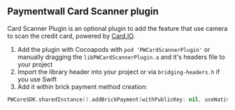 Paymentwall Card Scanner plugin
------------------------------
Card Scanner Plugin is an optional plugin to add the feature that use camera to scan the credit card, powered by [Card.IO](https://www.card.io/).

1. Add the plugin with Cocoapods with `pod 'PWCardScannerPlugin'` or manually dragging the `libPWCardScannerPlugin.a` and it's headers file to your project
2. Import the library header into your project or via `bridging-headers.h` if you use Swift
3. Add it within brick payment method creation:
```swift
PWCoreSDK.sharedInstance().addBrickPayment(withPublicKey: nil, useNativeFinishDialog: true, cardScannerPlugin: PWCardScannerPlugin.sharedInstance())
```

